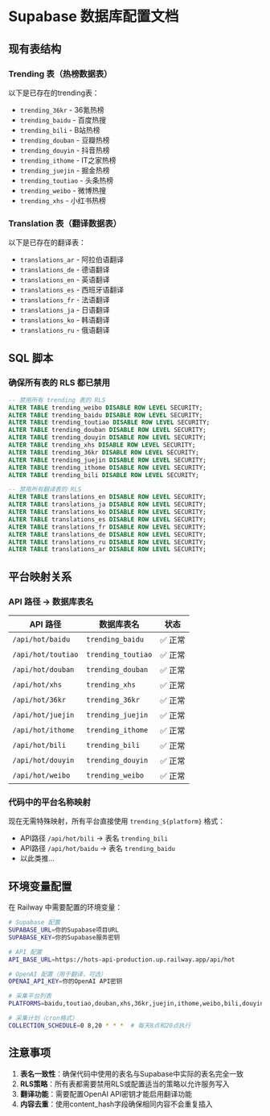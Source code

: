 # Supabase 数据库配置文档

## 现有表结构

### Trending 表（热榜数据表）
以下是已存在的trending表：

- `trending_36kr` - 36氪热榜
- `trending_baidu` - 百度热搜
- `trending_bili` - B站热榜
- `trending_douban` - 豆瓣热榜
- `trending_douyin` - 抖音热榜
- `trending_ithome` - IT之家热榜
- `trending_juejin` - 掘金热榜
- `trending_toutiao` - 头条热榜
- `trending_weibo` - 微博热搜
- `trending_xhs` - 小红书热榜

### Translation 表（翻译数据表）
以下是已存在的翻译表：

- `translations_ar` - 阿拉伯语翻译
- `translations_de` - 德语翻译
- `translations_en` - 英语翻译
- `translations_es` - 西班牙语翻译
- `translations_fr` - 法语翻译
- `translations_ja` - 日语翻译
- `translations_ko` - 韩语翻译
- `translations_ru` - 俄语翻译

## SQL 脚本

### 确保所有表的 RLS 都已禁用

```sql
-- 禁用所有 trending 表的 RLS
ALTER TABLE trending_weibo DISABLE ROW LEVEL SECURITY;
ALTER TABLE trending_baidu DISABLE ROW LEVEL SECURITY;
ALTER TABLE trending_toutiao DISABLE ROW LEVEL SECURITY;
ALTER TABLE trending_douban DISABLE ROW LEVEL SECURITY;
ALTER TABLE trending_douyin DISABLE ROW LEVEL SECURITY;
ALTER TABLE trending_xhs DISABLE ROW LEVEL SECURITY;
ALTER TABLE trending_36kr DISABLE ROW LEVEL SECURITY;
ALTER TABLE trending_juejin DISABLE ROW LEVEL SECURITY;
ALTER TABLE trending_ithome DISABLE ROW LEVEL SECURITY;
ALTER TABLE trending_bili DISABLE ROW LEVEL SECURITY;

-- 禁用所有翻译表的 RLS
ALTER TABLE translations_en DISABLE ROW LEVEL SECURITY;
ALTER TABLE translations_ja DISABLE ROW LEVEL SECURITY;
ALTER TABLE translations_ko DISABLE ROW LEVEL SECURITY;
ALTER TABLE translations_es DISABLE ROW LEVEL SECURITY;
ALTER TABLE translations_fr DISABLE ROW LEVEL SECURITY;
ALTER TABLE translations_de DISABLE ROW LEVEL SECURITY;
ALTER TABLE translations_ru DISABLE ROW LEVEL SECURITY;
ALTER TABLE translations_ar DISABLE ROW LEVEL SECURITY;
```

## 平台映射关系

### API 路径 → 数据库表名

| API 路径 | 数据库表名 | 状态 |
|---------|-----------|------|
| `/api/hot/baidu` | `trending_baidu` | ✅ 正常 |
| `/api/hot/toutiao` | `trending_toutiao` | ✅ 正常 |
| `/api/hot/douban` | `trending_douban` | ✅ 正常 |
| `/api/hot/xhs` | `trending_xhs` | ✅ 正常 |
| `/api/hot/36kr` | `trending_36kr` | ✅ 正常 |
| `/api/hot/juejin` | `trending_juejin` | ✅ 正常 |
| `/api/hot/ithome` | `trending_ithome` | ✅ 正常 |
| `/api/hot/bili` | `trending_bili` | ✅ 正常 |
| `/api/hot/douyin` | `trending_douyin` | ✅ 正常 |
| `/api/hot/weibo` | `trending_weibo` | ✅ 正常 |

### 代码中的平台名称映射

现在无需特殊映射，所有平台直接使用 `trending_${platform}` 格式：
- API路径 `/api/hot/bili` → 表名 `trending_bili`
- API路径 `/api/hot/baidu` → 表名 `trending_baidu`
- 以此类推...

## 环境变量配置

在 Railway 中需要配置的环境变量：

```bash
# Supabase 配置
SUPABASE_URL=你的Supabase项目URL
SUPABASE_KEY=你的Supabase服务密钥

# API 配置
API_BASE_URL=https://hots-api-production.up.railway.app/api/hot

# OpenAI 配置（用于翻译，可选）
OPENAI_API_KEY=你的OpenAI API密钥

# 采集平台列表
PLATFORMS=baidu,toutiao,douban,xhs,36kr,juejin,ithome,weibo,bili,douyin

# 采集计划（cron格式）
COLLECTION_SCHEDULE=0 8,20 * * *  # 每天8点和20点执行
```

## 注意事项

1. **表名一致性**：确保代码中使用的表名与Supabase中实际的表名完全一致
2. **RLS策略**：所有表都需要禁用RLS或配置适当的策略以允许服务写入
3. **翻译功能**：需要配置OpenAI API密钥才能启用翻译功能
4. **内容去重**：使用content_hash字段确保相同内容不会重复插入